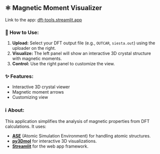 ## ⚛️ Magnetic Moment Visualizer

Link to the app: [dft-tools.streamlit.app](https://dft-tools.streamlit.app/)

### 🚀 **How to Use:**

1.  **Upload:** Select your DFT output file (e.g., `OUTCAR`, `siesta.out`) using the uploader on the right.
2.  **Visualize:** The left panel will show an interactive 3D crystal structure with magnetic moments.
3.  **Control:** Use the right panel to customize the view.

### ✨ **Features:**

* Interactive 3D crystal viewer
* Magnetic moment arrows
* Customizing view

### ℹ️ **About:**

This application simplifies the analysis of magnetic properties from DFT calculations. It uses:

  * [**ASE**](https://wiki.fysik.dtu.dk/ase/) (Atomic Simulation Environment) for handling atomic structures.
  * [**py3Dmol**](https://3dmol.csb.pitt.edu/) for interactive 3D visualizations.
  * [**Streamlit**](https://streamlit.io/) for the web app framework.

